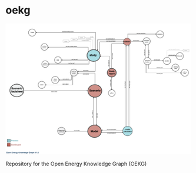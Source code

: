 # oekg
![example](<./OEKG_Template_V1.0.0.png>) 

Repository for the Open Energy Knowledge Graph (OEKG)
